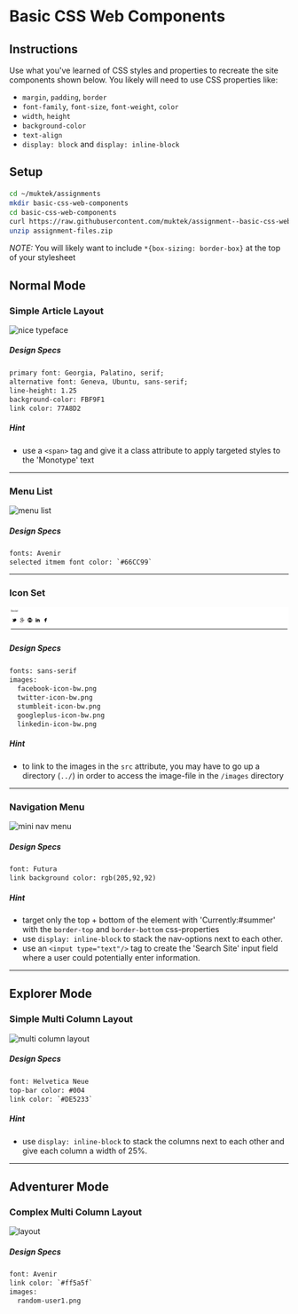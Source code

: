 # Basic CSS Web Components

## Instructions

Use what you've learned of CSS styles and properties to recreate the site components shown below. You likely will need to use CSS properties like:

- `margin`, `padding`, `border`
- `font-family`, `font-size`, `font-weight`, `color`
- `width`, `height`
- `background-color`
- `text-align`
- `display: block` and `display: inline-block`

## Setup

```sh
cd ~/muktek/assignments
mkdir basic-css-web-components
cd basic-css-web-components
curl https://raw.githubusercontent.com/muktek/assignment--basic-css-web-components/master/README.md > assignment-files.zip
unzip assignment-files.zip
```

*NOTE:* You will likely want to include `*{box-sizing: border-box}` at the top of your stylesheet

## Normal Mode

### Simple Article Layout

![nice typeface](https://raw.githubusercontent.com/t3patterson/TIY-2016-Q3/master/assignments/basic-css-web-components/example-components/nice-typeface.png)

##### Design Specs

```
primary font: Georgia, Palatino, serif;
alternative font: Geneva, Ubuntu, sans-serif;
line-height: 1.25
background-color: FBF9F1
link color: 77A8D2
```

##### Hint

+ use a `<span>` tag and give it a class attribute to apply targeted styles to the 'Monotype' text

<hr/>

### Menu List

![menu list](https://raw.githubusercontent.com/t3patterson/TIY-2016-Q3/master/assignments/basic-css-web-components/example-components/menu-list.png)

##### *Design Specs*

```
fonts: Avenir
selected itmem font color: `#66CC99`
```


<hr/>

### Icon Set

![inline block icon set](./example-components/inline-icon-set.png)

##### *Design Specs*

```
fonts: sans-serif
images:
  facebook-icon-bw.png
  twitter-icon-bw.png
  stumbleit-icon-bw.png
  googleplus-icon-bw.png
  linkedin-icon-bw.png
```

##### Hint
- to link to the images in the `src` attribute, you may have to go up a directory (`../`) in order to access the image-file in the `/images` directory 	

<hr/>

### Navigation Menu

![mini nav menu](https://raw.githubusercontent.com/t3patterson/TIY-2016-Q3/master/assignments/basic-css-web-components/example-components/mini-nav-menu.png)

##### *Design Specs*

```
font: Futura
link background color: rgb(205,92,92)
```

##### Hint
- target only the top + bottom of the element with 'Currently:#summer'  with the `border-top` and `border-bottom` css-properties
- use `display: inline-block` to stack the nav-options next to each other.
- use an `<input type="text"/>` tag to create the 'Search Site' input field where a user could potentially enter information.

<hr/>

## Explorer Mode

### Simple Multi Column Layout
![multi column layout](https://raw.githubusercontent.com/t3patterson/TIY-2016-Q3/master/assignments/basic-css-web-components/example-components/basic-column-layout.png)

##### *Design Specs*
```
font: Helvetica Neue
top-bar color: #004
link color: `#DE5233`
```
##### Hint
- use `display: inline-block` to stack the columns next to each other and give each column a width of 25%.


<hr/>

## Adventurer Mode

### Complex Multi Column Layout

![layout](https://raw.githubusercontent.com/t3patterson/TIY-2016-Q3/master/assignments/basic-css-web-components/example-components/extended-layout.png)

##### *Design Specs*

```
font: Avenir
link color: `#ff5a5f`
images:
  random-user1.png
```
